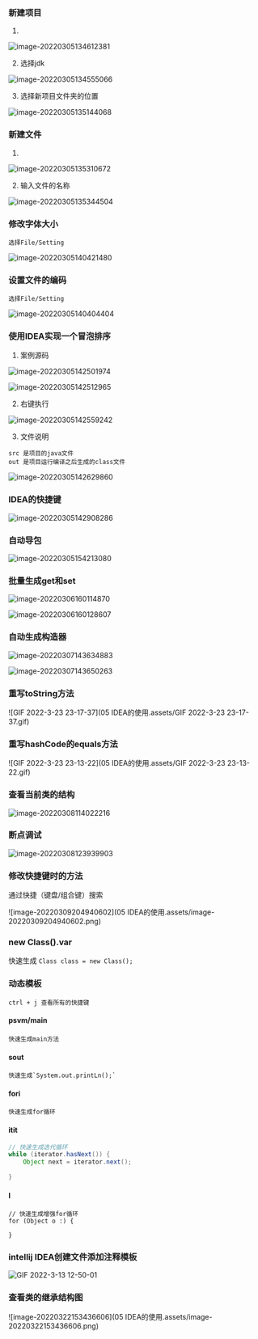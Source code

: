 ### 新建项目

1. 

![image-20220305134612381](05%20IDEA%E7%9A%84%E4%BD%BF%E7%94%A8.assets/image-20220305134612381.png)

2. 选择jdk

![image-20220305134555066](05%20IDEA%E7%9A%84%E4%BD%BF%E7%94%A8.assets/image-20220305134555066.png)

3. 选择新项目文件夹的位置

![image-20220305135144068](05%20IDEA%E7%9A%84%E4%BD%BF%E7%94%A8.assets/image-20220305135144068.png)

### 新建文件

1. 

![image-20220305135310672](05%20IDEA%E7%9A%84%E4%BD%BF%E7%94%A8.assets/image-20220305135310672.png)

2. 输入文件的名称

![image-20220305135344504](05%20IDEA%E7%9A%84%E4%BD%BF%E7%94%A8.assets/image-20220305135344504.png)

### 修改字体大小

`选择File/Setting`

![image-20220305140421480](05%20IDEA%E7%9A%84%E4%BD%BF%E7%94%A8.assets/image-20220305140421480.png)



### 设置文件的编码

`选择File/Setting`

![image-20220305140404404](05%20IDEA%E7%9A%84%E4%BD%BF%E7%94%A8.assets/image-20220305140404404.png)

### 使用IDEA实现一个冒泡排序

1. 案例源码

![image-20220305142501974](05%20IDEA%E7%9A%84%E4%BD%BF%E7%94%A8.assets/image-20220305142501974.png)

![image-20220305142512965](05%20IDEA%E7%9A%84%E4%BD%BF%E7%94%A8.assets/image-20220305142512965.png)

2. 右键执行

![image-20220305142559242](05%20IDEA%E7%9A%84%E4%BD%BF%E7%94%A8.assets/image-20220305142559242.png)

3. 文件说明

```
src 是项目的java文件
out 是项目运行编译之后生成的class文件
```

![image-20220305142629860](05%20IDEA%E7%9A%84%E4%BD%BF%E7%94%A8.assets/image-20220305142629860.png)

### IDEA的快捷键

![image-20220305142908286](05%20IDEA%E7%9A%84%E4%BD%BF%E7%94%A8.assets/image-20220305142908286.png)

### 自动导包

![image-20220305154213080](05%20IDEA%E7%9A%84%E4%BD%BF%E7%94%A8.assets/image-20220305154213080.png)

### 批量生成get和set

![image-20220306160114870](05%20IDEA%E7%9A%84%E4%BD%BF%E7%94%A8.assets/image-20220306160114870.png)

![image-20220306160128607](05%20IDEA%E7%9A%84%E4%BD%BF%E7%94%A8.assets/image-20220306160128607.png)

### 自动生成构造器

![image-20220307143634883](05%20IDEA%E7%9A%84%E4%BD%BF%E7%94%A8.assets/image-20220307143634883.png)

![image-20220307143650263](05%20IDEA%E7%9A%84%E4%BD%BF%E7%94%A8.assets/image-20220307143650263.png)

### 重写toString方法

![GIF 2022-3-23 23-17-37](05 IDEA的使用.assets/GIF 2022-3-23 23-17-37.gif)

### 重写hashCode的equals方法

![GIF 2022-3-23 23-13-22](05 IDEA的使用.assets/GIF 2022-3-23 23-13-22.gif)

### 查看当前类的结构

![image-20220308114022216](05%20IDEA%E7%9A%84%E4%BD%BF%E7%94%A8.assets/image-20220308114022216.png)

### 断点调试

![image-20220308123939903](05%20IDEA%E7%9A%84%E4%BD%BF%E7%94%A8.assets/image-20220308123939903.png)



### 修改快捷键时的方法

通过快捷（键盘/组合键）搜索

![image-20220309204940602](05 IDEA的使用.assets/image-20220309204940602.png)

### new Class().var

快速生成 `Class class = new Class();`



### 动态模板

```
ctrl + j 查看所有的快捷键
```

#### psvm/main

```
快速生成main方法
```
#### sout
```
快速生成`System.out.printLn();`
```
#### fori
```
快速生成for循环
```
#### itit
```java
// 快速生成迭代循环
while (iterator.hasNext()) {
	Object next = iterator.next();
	
}
```
#### I

```
// 快速生成增强for循环
for (Object o :) {
    
}
```

### intellij IDEA创建文件添加注释模板

![GIF 2022-3-13 12-50-01](05%20IDEA%E7%9A%84%E4%BD%BF%E7%94%A8.assets/GIF%202022-3-13%2012-50-01.gif)

### 查看类的继承结构图

![image-20220322153436606](05 IDEA的使用.assets/image-20220322153436606.png)
